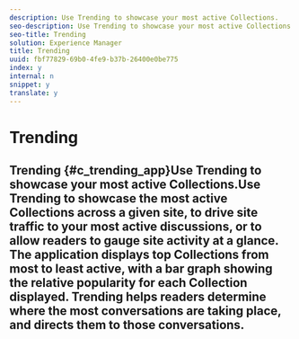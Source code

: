 ```yaml
---
description: Use Trending to showcase your most active Collections.
seo-description: Use Trending to showcase your most active Collections.
seo-title: Trending
solution: Experience Manager
title: Trending
uuid: fbf77829-69b0-4fe9-b37b-26400e0be775
index: y
internal: n
snippet: y
translate: y
---
```


# Trending

## Trending {#c_trending_app}Use Trending to showcase your most active Collections.Use Trending to showcase the most active Collections across a given site, to drive site traffic to your most active discussions, or to allow readers to gauge site activity at a glance. The application displays top Collections from most to least active, with a bar graph showing the relative popularity for each Collection displayed. Trending helps readers determine where the most conversations are taking place, and directs them to those conversations.

